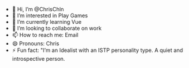 - 👋 Hi, I’m @ChrisChln
- 👀 I’m interested in Play Games
- 🌱 I’m currently learning Vue
- 💞️ I’m looking to collaborate on work
- 📫 How to reach me: Email
- 😄 Pronouns: Chris
- ⚡ Fun fact: "I’m an Idealist with an ISTP personality type. A quiet and introspective person.


